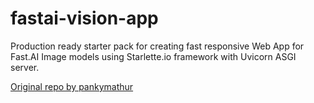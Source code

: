 # fastai-vision-app


Production ready starter pack for creating fast responsive Web App for Fast.AI Image models using Starlette.io framework with Uvicorn ASGI server.

[Original repo by pankymathur](https://github.com/pankymathur/fastai-vision-app)